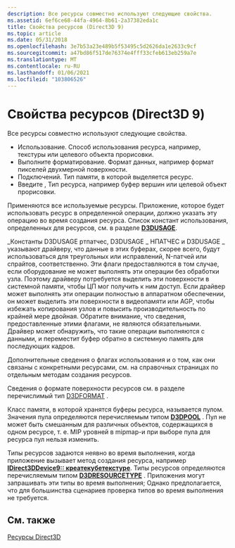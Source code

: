 ```yaml
---
description: Все ресурсы совместно используют следующие свойства.
ms.assetid: 6ef6ce68-44fa-4964-8b61-2a37382eda1c
title: Свойства ресурсов (Direct3D 9)
ms.topic: article
ms.date: 05/31/2018
ms.openlocfilehash: 3e7b53a23e489b5f53495c5d2626da1e2633c9cf
ms.sourcegitcommit: a47bd86f517de76374e4fff33cfeb613eb259a7e
ms.translationtype: MT
ms.contentlocale: ru-RU
ms.lasthandoff: 01/06/2021
ms.locfileid: "103806526"
---
```

# <a name="resource-properties-direct3d-9"></a>Свойства ресурсов (Direct3D 9)

Все ресурсы совместно используют следующие свойства.

-   Использование. Способ использования ресурса, например, текстуры или целевого объекта прорисовки.
-   Выполните форматирование. Формат данных, например формат пикселей двухмерной поверхности.
-   Подключений. Тип памяти, в которой выделяется ресурс.
-   Введите , Тип ресурса, например буфер вершин или целевой объект прорисовки.

Применяются все используемые ресурсы. Приложение, которое будет использовать ресурс в определенной операции, должно указать эту операцию во время создания ресурса. Список констант использования, определенных для ресурсов, см. в разделе [**D3DUSAGE**](d3dusage.md).

\_Константы D3DUSAGE ртпатчес, D3DUSAGE \_ НПАТЧЕС и D3DUSAGE \_ указывают драйверу, что данные в этих буферах, скорее всего, будут использоваться для треугольных или исправлений, N-патчей или спрайтов, соответственно. Эти флаги предоставляются в том случае, если оборудование не может выполнять эти операции без обработки узла. Поэтому драйверу потребуется выделить эти поверхности в системной памяти, чтобы ЦП мог получить к ним доступ. Если драйвер может выполнять эти операции полностью в аппаратном обеспечении, он может выделить эти поверхности в видеопамяти или AGP, чтобы избежать копирования узлов и повысить производительность по крайней мере двойная. Обратите внимание, что сведения, предоставленные этими флагами, не являются обязательными. Драйвер может обнаружить, что такие операции выполняются с данными, и переместит буфер обратно в системную память для последующих кадров.

Дополнительные сведения о флагах использования и о том, как они связаны с конкретными ресурсами, см. на справочных страницах по отдельным методам создания ресурсов.

Сведения о формате поверхности ресурсов см. в разделе перечислимый тип [D3DFORMAT](d3dformat.md) .

Класс памяти, в которой хранятся буферы ресурса, называется пулом. Значения пула определяются перечисляемым типом [**D3DPOOL**](./d3dpool.md) . Пул не может быть смешанным для различных объектов, содержащихся в одном ресурсе, т. е. MIP уровней в mipmap-и при выборе пула для ресурса пул нельзя изменить.

Типы ресурсов задаются неявно во время выполнения, когда приложение вызывает метод создания ресурса, например [**IDirect3DDevice9:: креатекубетекстуре**](/windows/desktop/api). Типы ресурсов определяются перечисляемым типом [**D3DRESOURCETYPE**](./d3dresourcetype.md) . Приложения могут запрашивать эти типы во время выполнения; Однако предполагается, что для большинства сценариев проверка типов во время выполнения не требуется.

## <a name="related-topics"></a>См. также

<dl> <dt>

[Ресурсы Direct3D](direct3d-resources.md)
</dt> </dl>

 

 
